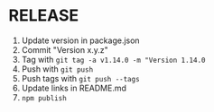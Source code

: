 # RELEASE

1. Update version in package.json
2. Commit "Version x.y.z"
3. Tag with `git tag -a v1.14.0 -m "Version 1.14.0`
4. Push with `git push`
5. Push tags with `git push --tags`
6. Update links in README.md
7. `npm publish`
